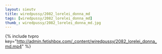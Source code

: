 ```yaml
--- 
layout: sieutv
title: wiredpussy/2082_lorelei_donna_md
tags: [wiredpussy/2082_lorelei_donna_md]
thumb_: wiredpussy/2082_lorelei_donna_md.jpg
---
```

{% include tvpro key="http://admin.fetishbox.com/_content/wiredpussy/2082_lorelei_donna_md.mp4" %} 
